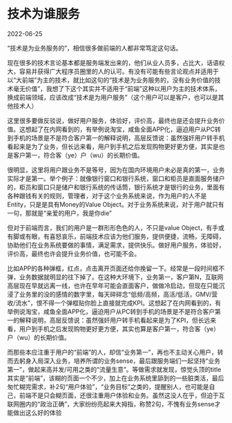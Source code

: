 # 技术为谁服务
2022-06-25

“技术是为业务服务的”，相信很多做前端的人都非常笃定这句话。

现在很多的技术言论基本都是服务端发出来的，他们从业人员多，占比大，话语权大，容易并获得广大程序员圈里的人的认可。有没有可能有些言论观点并适用于以“大前端”为主的技术，就比如这句的“技术是为业务服务的，没有业务价值的技术毫无价值”，我想了下这个其实并不适用于“前端”这种以用户为主的技术体系，换成前端领域，应该改成“技术是为用户服务”（这个用户可以是客户，也可以是其他技术人）

这里很多要做反驳说，做好用户服务，体验好，评价高，最终也是还会提升业务价值。这想起了在内网看到的，有举例说淘宝，咸鱼全面APP化，逼迫用户从PC转到手机的场景是不是符合客户第一的解释说明，高层反馈说：虽然强奸用户转手机看起来是为了业务，但长远来看，用户到手机之后发现购物更好更方便，其实是也是客户第一，符合客（ye）户（wu）的长期价值。

很明显，这里将用户跟业务不是等号，因为在国内环境用户未必是真的第一，业务实际才是第一。举个例子：就像银行窗口和银行系统，窗口和柜员是直面服务储户的，柜员和窗口只是储户和银行系统的传话筒，银行系统才是银行的业务，里面有各种跟钱有关的规则，管理者，对于这个业务系统来说，作为用户的人不是Entity，只是是具有Money的Value Object。对于业务系统来说，对于用户就只有一句，那就是“亲爱的用户，我是你die”

但对于前端而言，我们的用户是一群形形色色的人，不只是value Object，有手或有脚或有眼，有喜怒哀乐，前端技术应该为他们服务，提供便捷，流畅，无障碍，协助他们在业务系统要做的事情，满足需求，提供快乐。做好用户服务，体验好，评价高，最终也许会提升业务价值，也可能不会。


比如APP的各种弹框，红点，点击离开页面还给你挽留一下。经常是一段时间框不弹，业务数据就明显的往下掉了。在这种大环境下，业务第一，客户第N，互联网高层现在早就远离一线，也许在早年可能会直面客户，做做冷启动，但现在只能沉浸了业务里的没的感情的数字里，每天碎碎念“低频/高频，高活/低活，GMV/营收/流水”，恨不得一个弹框贴你脸上直接就完成KPI。这想起了在内网看到的，有举例说淘宝，咸鱼全面APP化，逼迫用户从PC转到手机的场景是不是符合客户第一的解释说明，高层反馈说：虽然强奸用户转手机看起来是为了KPI，但长远来看，用户到手机之后发现购物更好更方便，其实也算是客户第一，符合客（ye）户（wu）的长期价值。

而那些本应注重于用户的“前端”的人，却信“业务第一”，再也不主动关心用户，转而去躬身入局深入业务，培养所谓的业务sense，最后跟服务端们一起坚持“业务第一”，做起来高并发/可用之类的“流量生意”。等做需求就发现，惊觉头顶的title其实是“前端”，该糊的页面一个不少，加上在业务系统里舔到的一些脏类活，最后匆忙糊完需求，补2句“用户体验”，“业务目标”之类的，提醒别人，也可能是自己，前端不是只会糊页面，还很注重用户体验和业务。虽然这没人在乎，但迫于互联网圈内的“政治正确”，大家纷纷亮起来大拇指，称赞2句，不愧有业务sense才能做出这么好的体验